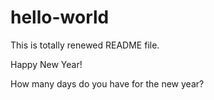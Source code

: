 # hello-world

This is totally renewed README file.

Happy New Year!

How many days do you have for the new year?
